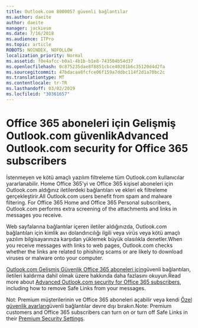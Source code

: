 ```yaml
---
title: Outlook.com 8000057 güvenli bağlantılar
ms.author: daeite
author: daeite
manager: jackiesm
ms.date: 7/16/2018
ms.audience: ITPro
ms.topic: article
ROBOTS: NOINDEX, NOFOLLOW
localization_priority: Normal
ms.assetid: f0e4afcc-b0a1-4b1b-b1e8-743504b54d37
ms.openlocfilehash: 0c875235dae8f8851cbce40201b6c35120d4d2fa
ms.sourcegitcommit: 47bdacaa8fcfce06f159a7ddbc114f2d1a70bc2c
ms.translationtype: MT
ms.contentlocale: tr-TR
ms.lasthandoff: 03/02/2019
ms.locfileid: "30361657"
---
```

# <a name="advanced-outlookcom-security-for-office-365-subscribers"></a><span data-ttu-id="0ab6b-102">Office 365 aboneleri için Gelişmiş Outlook.com güvenlik</span><span class="sxs-lookup"><span data-stu-id="0ab6b-102">Advanced Outlook.com security for Office 365 subscribers</span></span>

<span data-ttu-id="0ab6b-p101">İstenmeyen ve kötü amaçlı yazılım filtreleme tüm Outlook.com kullanıcılar yararlanabilir. Home Office 365'yi ve Office 365 kişisel aboneleri için Outlook.com aldığınız iletilerdeki bağlantıları ve ekleri ek filtreleme gerçekleştirir.</span><span class="sxs-lookup"><span data-stu-id="0ab6b-p101">All Outlook.com users benefit from spam and malware filtering. For Office 365 Home and Office 365 Personal subscribers, Outlook.com performs extra screening of the attachments and links in messages you receive.</span></span>
  
<span data-ttu-id="0ab6b-105">Web sayfalarına bağlantılar içeren iletiler aldığınızda, Outlook.com bağlantıları için kimlik avı dolandırıcılığı ilgili veya virüs veya kötü amaçlı yazılım bilgisayarınıza karşıdan yüklemek büyük olasılıkla denetler.</span><span class="sxs-lookup"><span data-stu-id="0ab6b-105">When you receive messages with links to web pages, Outlook.com checks whether the links are related to phishing scams or are likely to download viruses or malware onto your computer.</span></span>
  
<span data-ttu-id="0ab6b-106">[Outlook.com Gelişmiş Güvenlik Office 365 aboneleri için](https://go.microsoft.com/fwlink/p/?linkid=2006140)güvenli bağlantıları, iletileri kaldırma dahil olmak üzere hakkında daha fazlasını okuyun.</span><span class="sxs-lookup"><span data-stu-id="0ab6b-106">Read more about [Advanced Outlook.com security for Office 365 subscribers](https://go.microsoft.com/fwlink/p/?linkid=2006140), including how to remove Safe Links from your messages.</span></span>
  
<span data-ttu-id="0ab6b-107">Not: Premium müşterilerinin ve Office 365 aboneleri açabilir veya kendi [Özel güvenlik ayarları](https://outlook.live.com/mail/options/premium/security)güvenli bağlantılar devre dışı bırakın.</span><span class="sxs-lookup"><span data-stu-id="0ab6b-107">Note: Premium customers and Office 365 subscribers can turn on or turn off Safe Links in their [Premium Security Settings](https://outlook.live.com/mail/options/premium/security).</span></span>